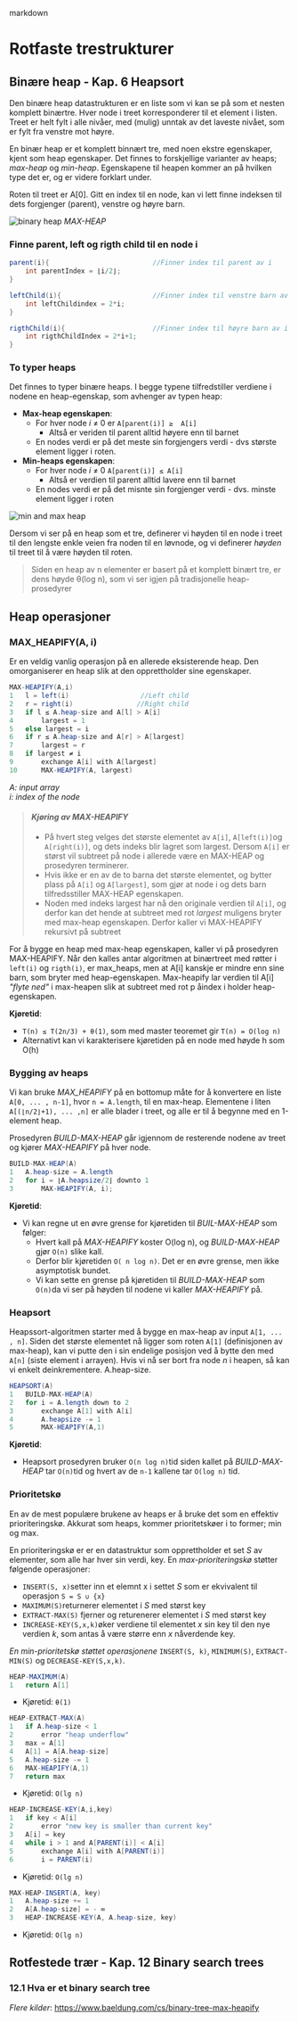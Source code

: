 markdown
# Rotfaste trestrukturer 
## Binære heap - Kap. 6 Heapsort
Den binære heap datastrukturen er en liste som vi kan se på som et nesten komplett binærtre. Hver node i treet korresponderer til et element i listen. Treet er helt fylt i alle nivåer, med (mulig) unntak av det laveste nivået, som er fylt fra venstre mot høyre. 

En binær heap er et komplett binnært tre, med noen ekstre egenskaper, kjent som heap egenskaper. Det finnes to forskjellige varianter av heaps; *max-heap* og *min-heap*. Egenskapene til heapen kommer an på hvilken type det er, og er videre forklart under. 

Roten til treet er A[0]. Gitt en index til en node, kan vi lett finne indeksen til dets forgjenger (parent), venstre og høyre barn.

![binary heap](images/binary-heap.png)
*MAX-HEAP*

### Finne parent, left og rigth child til en node i 

```java
parent(i){                          //Finner index til parent av i
    int parentIndex = ⌊i/2⌋;
}

leftChild(i){                       //Finner index til venstre barn av i
    int leftChildindex = 2*i;
}

rigthChild(i){                      //Finner index til høyre barn av i 
    int rigthChildIndex = 2*i+1;
}
```

### To typer heaps
Det finnes to typer binære heaps. I begge typene tilfredstiller verdiene i nodene en heap-egenskap, som avhenger av typen heap:

* **Max-heap egenskapen**:
    * For hver node *i* &ne; 0 er `A[parent(i)] ≥  A[i]`
      * Altså er veriden til  parent alltid høyere enn til barnet 
    * En nodes verdi er på det meste sin forgjengers verdi - dvs største element ligger i roten.
* **Min-heaps egenskapen**:
  * For hver node *i* &ne; 0 `A[parent(i)] ≤ A[i]` 
    * Altså er verdien til parent alltid lavere enn til barnet 
  * En nodes verdi er på det misnte sin forgjenger verdi - dvs. minste element ligger i roten 

![min and max heap](images/max%20and%20min%20heap%20.png)

Dersom vi ser på en heap som et tre, definerer vi høyden til en node i treet til den lengste enkle veien fra noden til en løvnode, og vi definerer *høyden* til treet til å være høyden til roten.

> Siden en heap av n elementer er basert på et komplett binært tre, er dens høyde θ(log n), som vi ser igjen på tradisjonelle heap-prosedyrer 

## Heap operasjoner 
### MAX_HEAPIFY(A, i)
Er en veldig vanlig operasjon på en allerede eksisterende heap. Den omorganiserer en heap slik at den opprettholder sine egenskaper. 

```java
MAX-HEAPIFY(A,i)
1   l = left(i)                  //Left child
2   r = right(i)                //Right child
3   if l ≤ A.heap-size and A[l] > A[i]
4       largest = 1 
5   else largest = i
6   if r ≤ A.heap-size and A[r] > A[largest]
7       largest = r
8   if largest ≠ i
9       exchange A[i] with A[largest]
10      MAX-HEAPIFY(A, largest)
```

*A: input array  
i: index of the node*

>#### *Kjøring av MAX-HEAPIFY*
>* På hvert steg velges det største elementet av `A[i]`, `A[left(i)]`og `A[right(i)]`, og dets indeks blir lagret som largest. Dersom `A[i]` er størst vil subtreet på node i allerede være en MAX-HEAP og prosedyren terminerer. 
>* Hvis ikke er en av de to barna det største elementet, og bytter plass på `A[i]` og `A[largest]`, som gjør at node i og dets barn tilfredsstiller MAX-HEAP egenskapen. 
>* Noden med indeks largest har nå den originale verdien til `A[i]`, og derfor kan det hende at subtreet med rot *largest* muligens bryter med max-heap egenskapen. Derfor kaller vi MAX-HEAPIFY rekursivt på subtreet

For å bygge en heap med max-heap egenskapen, kaller vi på prosedyren MAX-HEAPIFY. Når den kalles antar algoritmen at binærtreet med røtter i `left(i)` og `rigth(i)`, er max_heaps, men at A[i] kanskje er mindre enn sine barn, som bryter med heap-egenskapen. Max-heapify lar verdien til A[i] *"flyte ned"* i max-heapen slik at subtreet med rot p åindex i holder heap-egenskapen.

**Kjøretid**:
* `T(n) ≤ T(2n/3) + θ(1)`, som med master teoremet gir `T(n) = O(log n)`
* Alternativt kan vi karakterisere kjøretiden på en node med høyde h som O(h)

### Bygging av heaps
Vi kan bruke *MAX_HEAPIFY* på en bottomup måte for å konvertere en liste `A[0, ... , n-1]`, hvor `n = A.length`, til en max-heap. Elementene i liten `A[(⌊n/2⌋+1), ... ,n]` er alle blader i treet, og alle er til å begynne med en 1-element heap. 

Prosedyren *BUILD-MAX-HEAP* går igjennom de resterende nodene av treet og kjører *MAX-HEAPIFY* på hver node. 

```Java
BUILD-MAX-HEAP(A)
1   A.heap-size = A.length 
2   for i = ⌊A.heapsize/2⌋ downto 1
3       MAX-HEAPIFY(A, i);
```

**Kjøretid**:
* Vi kan regne ut en øvre grense for kjøretiden til *BUIL-MAX-HEAP* som følger:
  *  Hvert kall på *MAX-HEAPIFY* koster O(log n), og *BUILD-MAX-HEAP* gjør `O(n)` slike kall.
  *  Derfor blir kjøretiden `O( n log n)`. Det er en øvre grense, men ikke asymptotisk bundet.
  *  Vi kan sette en grense på kjøretiden til *BUILD-MAX-HEAP* som `O(n)`da vi ser på høyden til nodene vi kaller *MAX-HEAPIFY* på. 

### Heapsort
Heapssort-algoritmen starter med å bygge en max-heap av input `A[1, ... , n]`. Siden det største elementet nå ligger som roten `A[1]` (definisjonen av max-heap), kan vi putte den i sin endelige posisjon ved å bytte den med `A[n]` (siste element i arrayen). Hvis vi nå ser bort fra node *n* i heapen, så kan vi enkelt deinkrementere. A.heap-size. 

```java
HEAPSORT(A)
1   BUILD-MAX-HEAP(A)
2   for i = A.length down to 2      
3       exchange A[1] with A[i]
4       A.heapsize -= 1
5       MAX-HEAPIFY(A,1)
```
**Kjøretid**:
* Heapsort prosedyren bruker `O(n log n)`tid siden kallet på *BUILD-MAX-HEAP* tar `O(n)`tid og hvert av de `n-1` kallene tar `O(log n)` tid. 

### Prioritetskø

En av de mest populære brukene av heaps er å bruke det som en effektiv prioriteringskø. Akkurat som heaps, kommer prioritetskøer i to former; min og max. 

En prioriteringskø er er en datastruktur som opprettholder et set *S* av elementer, som alle har hver sin verdi, key. En *max-prioriteringskø* støtter følgende operasjoner:

* `INSERT(S, x)`setter inn et elemnt x i settet *S* som er ekvivalent til operasjon `S = S ∪ {x}`
* `MAXIMUM(S)`returnerer elementet i *S* med størst key
* `EXTRACT-MAX(S)` fjerner og returenerer elementet i *S* med størst key
* `INCREASE-KEY(S,x,k)`øker verdiene til elementet *x* sin key til den nye verdien *k*, som antas å være større enn *x* nåverdende key. 

*En min-prioritetskø støttet operasjonene* `INSERT(S, k)`, `MINIMUM(S)`, `EXTRACT-MIN(S)` og `DECREASE-KEY(S,x,k)`.

```Java
HEAP-MAXIMUM(A)
1   return A[1]  
```
* Kjøretid: `θ(1)`

```Java
HEAP-EXTRACT-MAX(A)
1   if A.heap-size < 1
2       error "heap underflow"
3   max = A[1]
4   A[1] = A[A.heap-size]
5   A.heap-size -= 1
6   MAX-HEAPIFY(A,1)
7   return max 
```
* Kjøretid: `O(lg n)`

```Java
HEAP-INCREASE-KEY(A,i,key)
1   if key < A[i]
2       error "new key is smaller than current key"
3   A[i] = key
4   while i > 1 and A[PARENT(i)] < A[i]
5       exchange A[i] with A[PARENT(i)]
6       i = PARENT(i)
```
* Kjøretid: `O(lg n)`

```Java
MAX-HEAP-INSERT(A, key)
1   A.heap-size += 1
2   A[A.heap-size] = - ∞
3   HEAP-INCREASE-KEY(A, A.heap-size, key)
```
* Kjøretid: `O(lg n)`

## Rotfestede trær - Kap. 12 Binary search trees
### 12.1 Hva er et binary search tree 





























*Flere kilder*: https://www.baeldung.com/cs/binary-tree-max-heapify